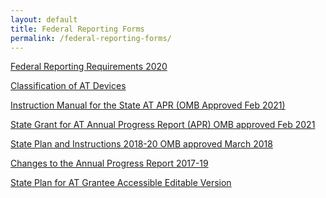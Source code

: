 ```yaml
---
layout: default
title: Federal Reporting Forms
permalink: /federal-reporting-forms/
---
```

<div class="container">
  <div class="row">
<div class="col-12">

<p><a href="/assets/files/Federal_Reporting_Requirements Table_2020.docx" target="_blank" ><i class="fa fa-download" aria-hidden="true"></i> Federal Reporting Requirements 2020</a>&nbsp;</p>

<p><a href="/assets/files/Classification_of_AT_Devices Taxonomy_Aug_2019.docx" target="_blank" ><i class="fa fa-download" aria-hidden="true"></i> Classification of AT Devices</a>&nbsp;</p>

<p><a href="/assets/files/Instruction-Manual-for-the-State-AT-APR-OMB-Approved-Dec-2017.pdf" target="_blank" ><i class="fa fa-download" aria-hidden="true"></i> Instruction Manual for the State AT APR (OMB Approved Feb 2021)</a>&nbsp;</p>

<p><a href="/assets/files/State-Grant-for-AT-Annual-Progress-Report-APR-OMB-approved-Dec-2017.pdf" target="_blank" ><i class="fa fa-download" aria-hidden="true"></i> State Grant for AT Annual Progress Report (APR) OMB approved Feb 2021</a>&nbsp;</p>

<p><a href="/assets/files/State-Plan-for-AT-and-Instructions-2018-2020.pdf" target="_blank" ><i class="fa fa-download" aria-hidden="true"></i> State Plan and Instructions 2018-20 OMB approved March 2018</a>&nbsp;</p>

<p><a href="/assets/files/Changes-to-the-Annual-Progress-Report-2017-19.docx" target="_blank" ><i class="fa fa-download" aria-hidden="true"></i> Changes to the Annual Progress Report 2017-19</a></p>

<p><a href="/assets/files/State_Plan_for_AT_Grantee.docx" target="_blank" ><i class="fa fa-download" aria-hidden="true"></i> State Plan for AT Grantee Accessible Editable Version

</a></p>

</div>
</div>
</div>